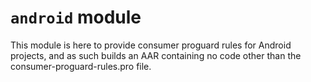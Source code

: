 # `android` module

This module is here to provide consumer proguard rules for Android
projects, and as such builds an AAR containing no code other than the
consumer-proguard-rules.pro file.
